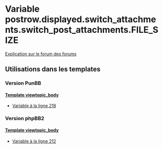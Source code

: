 # Variable postrow.displayed.switch_attachments.switch_post_attachments.FILE_SIZE
[Explication sur le forum des forums](http://forum.forumactif.com/t294113-listing-des-variables#postrow.displayed.switch_attachments.switch_post_attachments.FILE_SIZE)

## Utilisations dans les templates

### Version PunBB

#### [Template viewtopic_body](punbb/viewtopic_body.md)
* [Variable à la ligne 218](../punbb/viewtopic_body.tpl#L218)

### Version phpBB2

#### [Template viewtopic_body](subsilver/viewtopic_body.md)
* [Variable à la ligne 212](../subsilver/viewtopic_body.tpl#L212)